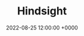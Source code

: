 ---
layout: post
title: "Hindsight"
img: Hindsight/Hindsight_Cover.png
date: 2022-08-25 12:00:00 +0000
description: Description
tag: [Comic]
comic:
    - Hindsight/Hindsight_Panel1.png
    - Hindsight/Hindsight_Panel2.png
    - Hindsight/Hindsight_Panel3.png
    - Hindsight/Hindsight_Panel4.png
    - Hindsight/Hindsight_Panel5.png
    - Hindsight/Hindsight_Panel6.png
---